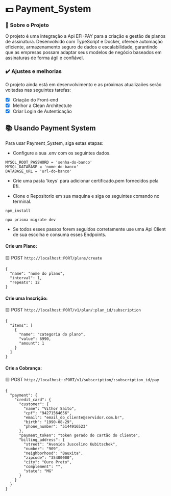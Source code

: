 # 💵 Payment_System

### 📖 Sobre o Projeto

O projeto é uma integração a Api EFI-PAY para a criação e gestão de planos de assinatura.
Desenvolvido com TypeScript e Docker, oferece automação eficiente, armazenamento seguro de dados e escalabilidade,
garantindo que as empresas possam adaptar seus modelos de negócio baseados em assinaturas de forma ágil e confiável.

### ✔️ Ajustes e melhorias 

O projeto ainda está em desenvolvimento e as próximas atualizaões serão voltadas nas seguintes tarefas:

- [x] Criação do Front-end
- [x] Melhor a Clean Architectute
- [x] Criar Login de Autenticação

## 📚 Usando Payment System

Para usar Payment_System, siga estas etapas:

- Configure a sua .env com os seguintes dados.
```
MYSQL_ROOT_PASSWORD = 'senha-do-banco'
MYSQL_DATABASE = 'nome-do-banco'
DATABASE_URL = 'url-do-banco'
```
- Crie uma pasta 'keys' para adicionar certificado.pem fornecidos pela Efi.

- Clone o Repositorio em sua maquina e siga os seguintes comando no terminal.
```
npm_install
```
```
npx prisma migrate dev
```
- Se todos esses passos forem seguidos corretamente use uma Api Client de sua escolha e consuma esses Endpoints.

#### Crie um Plano:

🟨 POST `http://localhost:PORT/plans/create`
```
{
  "name": "nome do plano",
  "interval": 1,
  "repeats": 12
}
```
#### Crie uma Inscrição:

🟨 POST `http://localhost:PORT/v1/plan/:plan_id/subscription`
```
{
  "items": [
    {
      "name": "categoria do plano",
      "value": 6990,
      "amount": 1
    }
  ]
}
```
#### Crie a Cobrança:

🟨 POST `http://localhost::PORT/v1/subscription/:subscription_id/pay`
```
{
  "payment": {
    "credit_card": {
      "customer": {
        "name": "Vithor Saito",
        "cpf": "94271564656",
        "email": "email_do_cliente@servidor.com.br",
        "birth": "1990-08-29",
        "phone_number": "5144916523"
      },
      "payment_token": "token gerado do cartão do cliente",
      "billing_address": {
        "street": "Avenida Juscelino Kubitschek",
        "number": "909",
        "neighborhood": "Bauxita",
        "zipcode": "35400000",
        "city": "Ouro Preto",
        "complement": "",
        "state": "MG"
      }
    }
  }
}
```



